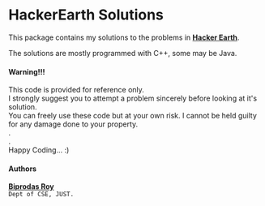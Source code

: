 # HackerEarth Solutions

This package contains my solutions to the problems in [**Hacker Earth**](https://www.hackerearth.com/). 

The solutions are mostly programmed with C++, some may be Java.

#### Warning!!!
This code is provided for reference only.  
I strongly suggest you to attempt a problem sincerely before looking at it's solution.  
You can freely use these code but at your own risk. I cannot be held guilty for any damage done to your  property.  
.    
.  
Happy Coding... :)

#### Authors
**[Biprodas Roy](https://github.com/bipro10)**  
   `Dept of CSE, JUST.`
